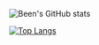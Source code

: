 ![Been's GitHub stats](https://github-readme-stats.vercel.app/api?username=Been101&show_icons=true&theme=jolly)

[![Top Langs](https://github-readme-stats.vercel.app/api/top-langs/?username=Been101&langs_count=8)](https://github.com/Been101/github-readme-stats)

